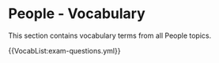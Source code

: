 # People - Vocabulary

This section contains vocabulary terms from all People topics.

{{VocabList:exam-questions.yml}}
